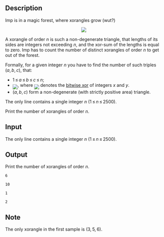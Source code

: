 ## Description

<div><p>Imp is in a magic forest, where xorangles grow (wut?)</p><center> <img class="tex-graphics" src="file://FwcBpGjC.png" style="max-width: 100.0%;max-height: 100.0%;"> </center><p>A xorangle of order <span class="tex-span"><i>n</i></span> is such a non-degenerate triangle, that lengths of its sides are integers not exceeding <span class="tex-span"><i>n</i></span>, and the xor-sum of the lengths is equal to zero. Imp has to count the number of distinct xorangles of order <span class="tex-span"><i>n</i></span> to get out of the forest. </p><p>Formally, for a given integer <span class="tex-span"><i>n</i></span> you have to find the number of such triples <span class="tex-span">(<i>a</i>, <i>b</i>, <i>c</i>)</span>, that:</p><ul> <li> <span class="tex-span">1 ≤ <i>a</i> ≤ <i>b</i> ≤ <i>c</i> ≤ <i>n</i></span>; </li><li> <img align="middle" class="tex-formula" src="file://8Z7zoFBt.png" style="max-width: 100.0%;max-height: 100.0%;">, where <img align="middle" class="tex-formula" src="file://FLD7u5Sk.png" style="max-width: 100.0%;max-height: 100.0%;"> denotes the <a href="https://en.wikipedia.org/wiki/Bitwise_operation#XOR">bitwise xor</a> of integers <span class="tex-span"><i>x</i></span> and <span class="tex-span"><i>y</i></span>. </li><li> <span class="tex-span">(<i>a</i>, <i>b</i>, <i>c</i>)</span> form a non-degenerate (with strictly positive area) triangle. </li></ul></div><div class="input-specification"><p>The only line contains a single integer <span class="tex-span"><i>n</i></span> <span class="tex-span">(1 ≤ <i>n</i> ≤ 2500)</span>.</p></div><div class="output-specification"><p>Print the number of xorangles of order <span class="tex-span"><i>n</i></span>.</p></div>

## Input

<p>The only line contains a single integer <span class="tex-span"><i>n</i></span> <span class="tex-span">(1 ≤ <i>n</i> ≤ 2500)</span>.</p>

## Output

<p>Print the number of xorangles of order <span class="tex-span"><i>n</i></span>.</p>





```input1
6

```




```input2
10

```




```output1
1

```




```output2
2

```



## Note

<p>The only xorangle in the first sample is <span class="tex-span">(3, 5, 6)</span>.</p>
